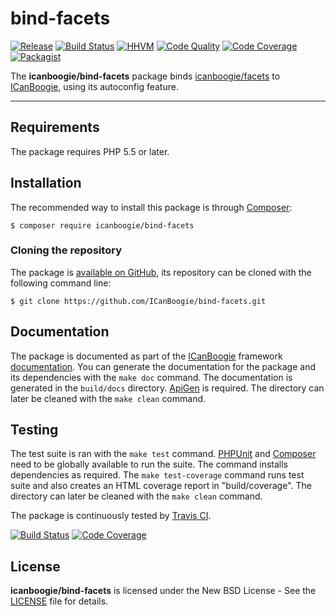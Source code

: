 # bind-facets

[![Release](https://img.shields.io/packagist/v/icanboogie/bind-facets.svg)](https://packagist.org/packages/icanboogie/bind-facets)
[![Build Status](https://img.shields.io/travis/ICanBoogie/bind-facets/master.svg)](http://travis-ci.org/ICanBoogie/bind-facets)
[![HHVM](https://img.shields.io/hhvm/icanboogie/bind-facets.svg)](http://hhvm.h4cc.de/package/icanboogie/bind-facets)
[![Code Quality](https://img.shields.io/scrutinizer/g/ICanBoogie/bind-facets/master.svg)](https://scrutinizer-ci.com/g/ICanBoogie/bind-facets)
[![Code Coverage](https://img.shields.io/coveralls/ICanBoogie/bind-facets/master.svg)](https://coveralls.io/r/ICanBoogie/bind-facets)
[![Packagist](https://img.shields.io/packagist/dt/icanboogie/bind-facets.svg)](https://packagist.org/packages/icanboogie/bind-facets)

The **icanboogie/bind-facets** package binds [icanboogie/facets][] to [ICanBoogie][], using its
autoconfig feature.





----------





## Requirements

The package requires PHP 5.5 or later.





## Installation

The recommended way to install this package is through [Composer](http://getcomposer.org/):

```
$ composer require icanboogie/bind-facets
```





### Cloning the repository

The package is [available on GitHub](https://github.com/ICanBoogie/bind-facets), its repository can be
cloned with the following command line:

	$ git clone https://github.com/ICanBoogie/bind-facets.git





## Documentation

The package is documented as part of the [ICanBoogie][] framework
[documentation](http://icanboogie.org/docs/). You can generate the documentation for the package and its dependencies with the `make doc` command. The documentation is generated in the `build/docs` directory. [ApiGen](http://apigen.org/) is required. The directory can later be cleaned with the `make clean` command.





## Testing

The test suite is ran with the `make test` command. [PHPUnit](https://phpunit.de/) and [Composer](http://getcomposer.org/) need to be globally available to run the suite. The command installs dependencies as required. The `make test-coverage` command runs test suite and also creates an HTML coverage report in "build/coverage". The directory can later be cleaned with the `make clean` command.

The package is continuously tested by [Travis CI](http://about.travis-ci.org/).

[![Build Status](https://img.shields.io/travis/ICanBoogie/bind-facets/master.svg)](https://travis-ci.org/ICanBoogie/bind-facets)
[![Code Coverage](https://img.shields.io/coveralls/ICanBoogie/bind-facets/master.svg)](https://coveralls.io/r/ICanBoogie/bind-facets)





## License

**icanboogie/bind-facets** is licensed under the New BSD License - See the [LICENSE](LICENSE) file for details.





[icanboogie/module]: https://github.com/ICanBoogie/Module
[icanboogie/facets]: https://github.com/ICanBoogie/Render
[icanboogie/view]: https://github.com/ICanBoogie/View
[ICanBoogie]: https://github.com/ICanBoogie/ICanBoogie
[ApplicationTemplateResolver]: http://icanboogie.org/docs/class-ICanBoogie.Binding.Render.ApplicationTemplateResolver.html
[Core]: http://icanboogie.org/docs/class-ICanBoogie.Core.html
[BasicTemplateResolver]: http://icanboogie.org/docs/class-ICanBoogie.Render.BasicTemplateResolver.html
[TemplateResolver\AlterEvent]: http://icanboogie.org/docs/class-ICanBoogie.Render.TemplateResolver.AlterEvent.html
